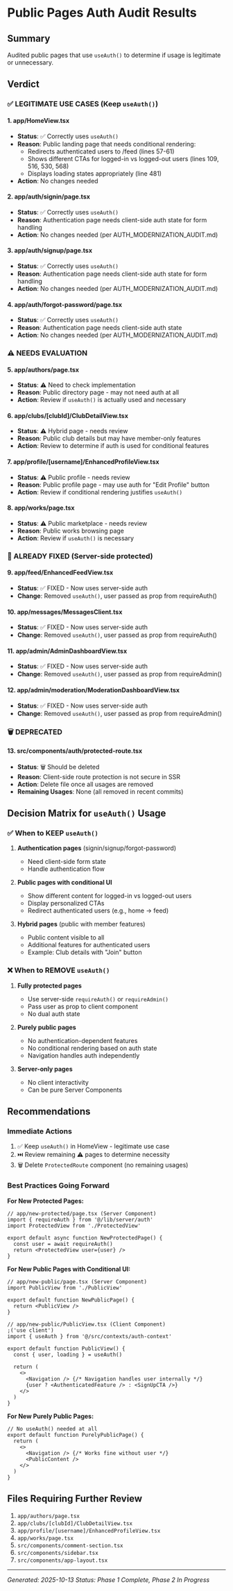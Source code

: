 # Public Pages Auth Audit Results

## Summary

Audited public pages that use `useAuth()` to determine if usage is legitimate or unnecessary.

## Verdict

### ✅ LEGITIMATE USE CASES (Keep `useAuth()`)

#### 1. **app/HomeView.tsx**

- **Status**: ✅ Correctly uses `useAuth()`
- **Reason**: Public landing page that needs conditional rendering:
  - Redirects authenticated users to /feed (lines 57-61)
  - Shows different CTAs for logged-in vs logged-out users (lines 109, 516, 530, 568)
  - Displays loading states appropriately (line 481)
- **Action**: No changes needed

#### 2. **app/auth/signin/page.tsx**

- **Status**: ✅ Correctly uses `useAuth()`
- **Reason**: Authentication page needs client-side auth state for form handling
- **Action**: No changes needed (per AUTH_MODERNIZATION_AUDIT.md)

#### 3. **app/auth/signup/page.tsx**

- **Status**: ✅ Correctly uses `useAuth()`
- **Reason**: Authentication page needs client-side auth state for form handling
- **Action**: No changes needed (per AUTH_MODERNIZATION_AUDIT.md)

#### 4. **app/auth/forgot-password/page.tsx**

- **Status**: ✅ Correctly uses `useAuth()`
- **Reason**: Authentication page needs client-side auth state
- **Action**: No changes needed (per AUTH_MODERNIZATION_AUDIT.md)

### ⚠️ NEEDS EVALUATION

#### 5. **app/authors/page.tsx**

- **Status**: ⚠️ Need to check implementation
- **Reason**: Public directory page - may not need auth at all
- **Action**: Review if `useAuth()` is actually used and necessary

#### 6. **app/clubs/[clubId]/ClubDetailView.tsx**

- **Status**: ⚠️ Hybrid page - needs review
- **Reason**: Public club details but may have member-only features
- **Action**: Review to determine if auth is used for conditional features

#### 7. **app/profile/[username]/EnhancedProfileView.tsx**

- **Status**: ⚠️ Public profile - needs review
- **Reason**: Public profile page - may use auth for "Edit Profile" button
- **Action**: Review if conditional rendering justifies `useAuth()`

#### 8. **app/works/page.tsx**

- **Status**: ⚠️ Public marketplace - needs review
- **Reason**: Public works browsing page
- **Action**: Review if `useAuth()` is necessary

### 🚨 ALREADY FIXED (Server-side protected)

#### 9. **app/feed/EnhancedFeedView.tsx**

- **Status**: ✅ FIXED - Now uses server-side auth
- **Change**: Removed `useAuth()`, user passed as prop from requireAuth()

#### 10. **app/messages/MessagesClient.tsx**

- **Status**: ✅ FIXED - Now uses server-side auth
- **Change**: Removed `useAuth()`, user passed as prop from requireAuth()

#### 11. **app/admin/AdminDashboardView.tsx**

- **Status**: ✅ FIXED - Now uses server-side auth
- **Change**: Removed `useAuth()`, user passed as prop from requireAdmin()

#### 12. **app/admin/moderation/ModerationDashboardView.tsx**

- **Status**: ✅ FIXED - Now uses server-side auth
- **Change**: Removed `useAuth()`, user passed as prop from requireAdmin()

### 🗑️ DEPRECATED

#### 13. **src/components/auth/protected-route.tsx**

- **Status**: 🗑️ Should be deleted
- **Reason**: Client-side route protection is not secure in SSR
- **Action**: Delete file once all usages are removed
- **Remaining Usages**: None (all removed in recent commits)

## Decision Matrix for `useAuth()` Usage

### ✅ When to KEEP `useAuth()`

1. **Authentication pages** (signin/signup/forgot-password)
   - Need client-side form state
   - Handle authentication flow

2. **Public pages with conditional UI**
   - Show different content for logged-in vs logged-out users
   - Display personalized CTAs
   - Redirect authenticated users (e.g., home → feed)

3. **Hybrid pages** (public with member features)
   - Public content visible to all
   - Additional features for authenticated users
   - Example: Club details with "Join" button

### ❌ When to REMOVE `useAuth()`

1. **Fully protected pages**
   - Use server-side `requireAuth()` or `requireAdmin()`
   - Pass user as prop to client component
   - No dual auth state

2. **Purely public pages**
   - No authentication-dependent features
   - No conditional rendering based on auth state
   - Navigation handles auth independently

3. **Server-only pages**
   - No client interactivity
   - Can be pure Server Components

## Recommendations

### Immediate Actions

1. ✅ Keep `useAuth()` in HomeView - legitimate use case
2. ⏭️ Review remaining ⚠️ pages to determine necessity
3. 🗑️ Delete `ProtectedRoute` component (no remaining usages)

### Best Practices Going Forward

**For New Protected Pages:**

```tsx
// app/new-protected/page.tsx (Server Component)
import { requireAuth } from '@/lib/server/auth'
import ProtectedView from './ProtectedView'

export default async function NewProtectedPage() {
  const user = await requireAuth()
  return <ProtectedView user={user} />
}
```

**For New Public Pages with Conditional UI:**

```tsx
// app/new-public/page.tsx (Server Component)
import PublicView from './PublicView'

export default function NewPublicPage() {
  return <PublicView />
}

// app/new-public/PublicView.tsx (Client Component)
;('use client')
import { useAuth } from '@/src/contexts/auth-context'

export default function PublicView() {
  const { user, loading } = useAuth()

  return (
    <>
      <Navigation /> {/* Navigation handles user internally */}
      {user ? <AuthenticatedFeature /> : <SignUpCTA />}
    </>
  )
}
```

**For New Purely Public Pages:**

```tsx
// No useAuth() needed at all
export default function PurelyPublicPage() {
  return (
    <>
      <Navigation /> {/* Works fine without user */}
      <PublicContent />
    </>
  )
}
```

## Files Requiring Further Review

1. `app/authors/page.tsx`
2. `app/clubs/[clubId]/ClubDetailView.tsx`
3. `app/profile/[username]/EnhancedProfileView.tsx`
4. `app/works/page.tsx`
5. `src/components/comment-section.tsx`
6. `src/components/sidebar.tsx`
7. `src/components/app-layout.tsx`

---

_Generated: 2025-10-13_
_Status: Phase 1 Complete, Phase 2 In Progress_
